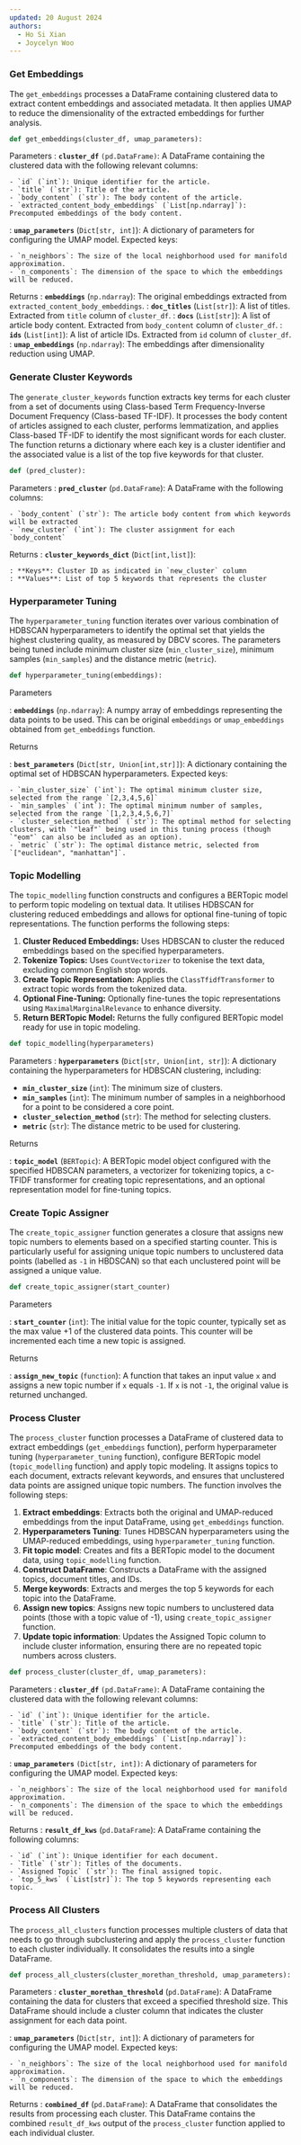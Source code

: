 ```yaml
---
updated: 20 August 2024
authors:
  - Ho Si Xian
  - Joycelyn Woo
---
```


### Get Embeddings

The `get_embeddings` processes a DataFrame containing clustered data to extract content embeddings and associated metadata. It then applies UMAP to reduce the dimensionality of the extracted embeddings for further analysis.

```python
def get_embeddings(cluster_df, umap_parameters):
```

Parameters
: **`cluster_df`** `(pd.DataFrame)`: A DataFrame containing the clustered data with the following relevant columns:

    - `id` (`int`): Unique identifier for the article.
    - `title` (`str`): Title of the article.
    - `body_content` (`str`): The body content of the article.
    - `extracted_content_body_embeddings` (`List[np.ndarray]`): Precomputed embeddings of the body content.

: **`umap_parameters`** (`Dict[str, int]`): A dictionary of parameters for configuring the UMAP model. Expected keys:

    - `n_neighbors`: The size of the local neighborhood used for manifold approximation.
    - `n_components`: The dimension of the space to which the embeddings will be reduced.

Returns
: **`embeddings`** (`np.ndarray`): The original embeddings extracted from `extracted_content_body_embeddings`.
: **`doc_titles`** (`List[str]`): A list of titles. Extracted from `title` column of `cluster_df`.
: **`docs`** (`List[str]`): A list of article body content. Extracted from `body_content` column of `cluster_df`.
: **`ids`** (`List[int]`): A list of article IDs. Extracted from `id` column of `cluster_df`.
: **`umap_embeddings`** (`np.ndarray`): The embeddings after dimensionality reduction using UMAP.

### Generate Cluster Keywords

The `generate_cluster_keywords` function extracts key terms for each cluster from a set of documents using Class-based Term Frequency-Inverse Document Frequency (Class-based TF-IDF). It processes the body content of articles assigned to each cluster, performs lemmatization, and applies Class-based TF-IDF to identify the most significant words for each cluster. The function returns a dictionary where each key is a cluster identifier and the associated value is a list of the top five keywords for that cluster.

```python
def (pred_cluster):
```

Parameters
: **`pred_cluster`** (`pd.DataFrame`): A DataFrame with the following columns:

    - `body_content` (`str`): The article body content from which keywords will be extracted
    - `new_cluster` (`int`): The cluster assignment for each `body_content`

Returns
: **`cluster_keywords_dict`** (`Dict[int,list]`):

    : **Keys**: Cluster ID as indicated in `new_cluster` column
    : **Values**: List of top 5 keywords that represents the cluster

### Hyperparameter Tuning

The `hyperparameter_tuning` function iterates over various combination of HDBSCAN hyperparameters to identify the optimal set that yields the highest clustering quality, as measured by DBCV scores. The parameters being tuned include minimum cluster size (`min_cluster_size`), minimum samples (`min_samples`) and the distance metric (`metric`).

```python
def hyperparameter_tuning(embeddings):
```

Parameters

: **`embeddings`** (`np.ndarray`): A numpy array of embeddings representing the data points to be used. This can be original `embeddings` or `umap_embeddings` obtained from `get_embeddings` function.

Returns

: **`best_parameters`** (`Dict[str, Union[int,str]]`): A dictionary containing the optimal set of HDBSCAN hyperparameters. Expected keys:

    - `min_cluster_size` (`int`): The optimal minimum cluster size, selected from the range `[2,3,4,5,6]`
    - `min_samples` (`int`): The optimal minimum number of samples, selected from the range `[1,2,3,4,5,6,7]`
    - `cluster_selection_method` (`str`): The optimal method for selecting clusters, with `"leaf"` being used in this tuning process (though `"eom"` can also be included as an option).
    - `metric` (`str`): The optimal distance metric, selected from `["euclidean", "manhattan"]`.

### Topic Modelling

The `topic_modelling` function constructs and configures a BERTopic model to perform topic modeling on textual data. It utilises HDBSCAN for clustering reduced embeddings and allows for optional fine-tuning of topic representations. The function performs the following steps:

1. **Cluster Reduced Embeddings:** Uses HDBSCAN to cluster the reduced embeddings based on the specified hyperparameters.
2. **Tokenize Topics:** Uses `CountVectorizer` to tokenise the text data, excluding common English stop words.
3. **Create Topic Representation:** Applies the `ClassTfidfTransformer` to extract topic words from the tokenized data.
4. **Optional Fine-Tuning:** Optionally fine-tunes the topic representations using `MaximalMarginalRelevance` to enhance diversity.
5. **Return BERTopic Model:** Returns the fully configured BERTopic model ready for use in topic modeling.

```python
def topic_modelling(hyperparameters)
```

Parameters
: **`hyperparameters`** (`Dict[str, Union[int, str]`):
A dictionary containing the hyperparameters for HDBSCAN clustering, including:

- **`min_cluster_size`** (`int`): The minimum size of clusters.
- **`min_samples`** (`int`): The minimum number of samples in a neighborhood for a point to be considered a core point.
- **`cluster_selection_method`** (`str`): The method for selecting clusters.
- **`metric`** (`str`): The distance metric to be used for clustering.

Returns

: **`topic_model`** (`BERTopic`):
A BERTopic model object configured with the specified HDBSCAN parameters, a vectorizer for tokenizing topics, a c-TFIDF transformer for creating topic representations, and an optional representation model for fine-tuning topics.

### Create Topic Assigner

The `create_topic_assigner` function generates a closure that assigns new topic numbers to elements based on a specified starting counter. This is particularly useful for assigning unique topic numbers to unclustered data points (labelled as `-1` in HBDSCAN) so that each unclustered point will be assigned a unique value.

```python
def create_topic_assigner(start_counter)
```

Parameters

: **`start_counter`** (`int`):
The initial value for the topic counter, typically set as the max value +1 of the clustered data points. This counter will be incremented each time a new topic is assigned.

Returns

: **`assign_new_topic`** (`function`):
A function that takes an input value `x` and assigns a new topic number if `x` equals `-1`. If `x` is not `-1`, the original value is returned unchanged.

### Process Cluster

The `process_cluster` function processes a DataFrame of clustered data to extract embeddings (`get_embeddings` function), perform hyperparameter tuning (`hyperparameter_tuning` function), configure BERTopic model (`topic_modelling` function) and apply topic modeling. It assigns topics to each document, extracts relevant keywords, and ensures that unclustered data points are assigned unique topic numbers. The function involves the following steps:

1. **Extract embeddings**: Extracts both the original and UMAP-reduced embeddings from the input DataFrame, using `get_embeddings` function.
2. **Hyperparameters Tuning**: Tunes HDBSCAN hyperparameters using the UMAP-reduced embeddings, using `hyperparameter_tuning` function.
3. **Fit topic model**: Creates and fits a BERTopic model to the document data, using `topic_modelling` function.
4. **Construct DataFrame**: Constructs a DataFrame with the assigned topics, document titles, and IDs.
5. **Merge keywords**: Extracts and merges the top 5 keywords for each topic into the DataFrame.
6. **Assign new topics**: Assigns new topic numbers to unclustered data points (those with a topic value of -1), using `create_topic_assigner` function.
7. **Update topic information**: Updates the Assigned Topic column to include cluster information, ensuring there are no repeated topic numbers across clusters.

```python
def process_cluster(cluster_df, umap_parameters):
```

Parameters
: **`cluster_df`** `(pd.DataFrame)`: A DataFrame containing the clustered data with the following relevant columns:

    - `id` (`int`): Unique identifier for the article.
    - `title` (`str`): Title of the article.
    - `body_content` (`str`): The body content of the article.
    - `extracted_content_body_embeddings` (`List[np.ndarray]`): Precomputed embeddings of the body content.

: **`umap_parameters`** `(Dict[str, int])`: A dictionary of parameters for configuring the UMAP model. Expected keys:

    - `n_neighbors`: The size of the local neighborhood used for manifold approximation.
    - `n_components`: The dimension of the space to which the embeddings will be reduced.

Returns
: **`result_df_kws`** (`pd.DataFrame`): A DataFrame containing the following columns:

    - `id` (`int`): Unique identifier for each document.
    - `Title` (`str`): Titles of the documents.
    - `Assigned Topic` (`str`): The final assigned topic.
    - `top_5_kws` (`List[str]`): The top 5 keywords representing each topic.

### Process All Clusters

The `process_all_clusters` function processes multiple clusters of data that needs to go through subclustering and apply the `process_cluster` function to each cluster individually. It consolidates the results into a single DataFrame.

```python
def process_all_clusters(cluster_morethan_threshold, umap_parameters):
```

Parameters
: **`cluster_morethan_threshold`** (`pd.DataFrame`):
A DataFrame containing the data for clusters that exceed a specified threshold size. This DataFrame should include a cluster column that indicates the cluster assignment for each data point.

: **`umap_parameters`** (`Dict[str, int]`): A dictionary of parameters for configuring the UMAP model. Expected keys:

    - `n_neighbors`: The size of the local neighborhood used for manifold approximation.
    - `n_components`: The dimension of the space to which the embeddings will be reduced.

Returns
: **`combined_df`** (`pd.DataFrame`): A DataFrame that consolidates the results from processing each cluster. This DataFrame contains the combined `result_df_kws` output of the `process_cluster` function applied to each individual cluster.
